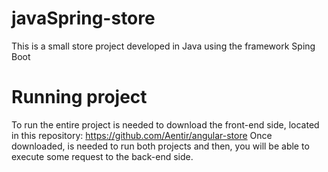 # javaSpring-store
This is a small store project developed in Java using the framework Sping Boot

# Running project
To run the entire project is needed to download the front-end side, located in this repository: https://github.com/Aentir/angular-store
Once downloaded, is needed to run both projects and then, you will be able to execute some request to the back-end side.
